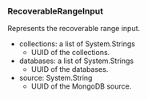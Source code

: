 ### RecoverableRangeInput
Represents the recoverable range input.

- collections: a list of System.Strings
  - UUID of the collections.
- databases: a list of System.Strings
  - UUID of the databases.
- source: System.String
  - UUID of the MongoDB source.
